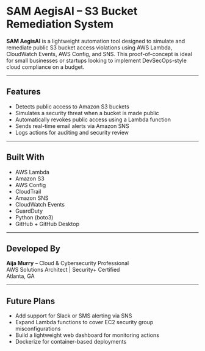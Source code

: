 # SAM AegisAI – S3 Bucket Remediation System

**SAM AegisAI** is a lightweight automation tool designed to simulate and remediate public S3 bucket access violations using AWS Lambda, CloudWatch Events, AWS Config, and SNS. This proof-of-concept is ideal for small businesses or startups looking to implement DevSecOps-style cloud compliance on a budget.

---

## Features

- Detects public access to Amazon S3 buckets
- Simulates a security threat when a bucket is made public
- Automatically revokes public access using a Lambda function
- Sends real-time email alerts via Amazon SNS
- Logs actions for auditing and security review

---

## Built With

- AWS Lambda  
- Amazon S3  
- AWS Config  
- CloudTrail  
- Amazon SNS  
- CloudWatch Events  
- GuardDuty  
- Python (boto3)  
- GitHub + GitHub Desktop  

---

##  Developed By

**Aija Murry** – Cloud & Cybersecurity Professional  
AWS Solutions Architect | Security+ Certified  
Atlanta, GA

---

## Future Plans

- Add support for Slack or SMS alerting via SNS  
- Expand Lambda functions to cover EC2 security group misconfigurations  
- Build a lightweight web dashboard for monitoring actions  
- Dockerize for container-based deployments



